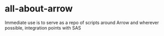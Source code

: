 # all-about-arrow
Immediate use is to serve as a repo of scripts around Arrow and wherever possible, integration points with SAS
